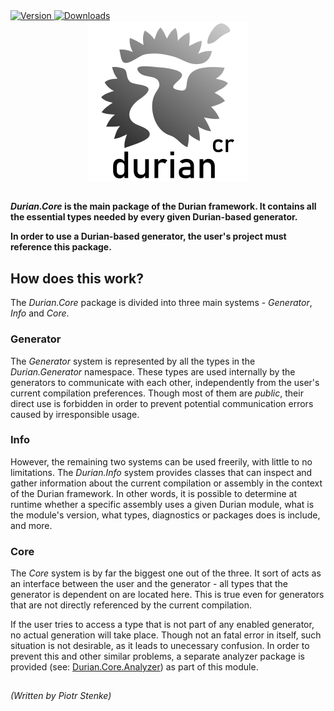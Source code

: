<div align="left">
    <a href="https://www.nuget.org/packages/Durian.Core">
        <img src="https://img.shields.io/nuget/v/Durian.Core?color=seagreen&style=flat-square" alt="Version"/>
    </a>
    <a href="https://www.nuget.org/packages/Durian.Core">
        <img src="https://img.shields.io/nuget/dt/Durian.Core?color=mediumgreen" alt="Downloads"/>
    </a> <br />
</div>

<div align="center">
        <img src="../../img/icons/Durian.Core-256.png" alt="Durian.Core logo"/>
</div>

##

***Durian.Core* is the main package of the Durian framework. It contains all the essential types needed by every given Durian-based generator.**

**In order to use a Durian-based generator, the user's project must reference this package.**

## How does this work?

The *Durian.Core* package is divided into three main systems - *Generator*, *Info* and *Core*.

### Generator
 
The *Generator* system is represented by all the types in the *Durian.Generator* namespace. These types are used internally by the generators to communicate with each other, independently from the user's current compilation preferences. Though most of them are *public*, their direct use is forbidden in order to prevent potential communication errors caused by irresponsible usage.

### Info

However, the remaining two systems can be used freerily, with little to no limitations. The *Durian.Info* system provides classes that can inspect and gather information about the current compilation or assembly in the context of the Durian framework. In other words, it is possible to determine at runtime whether a specific assembly uses a given Durian module, what is the module's version, what types, diagnostics or packages does is include, and more.

### Core

The *Core* system is by far the biggest one out of the three. It sort of acts as an interface between the user and the generator - all types that the generator is dependent on are located here. This is true even for generators that are not directly referenced by the current compilation. 

If the user tries to access a type that is not part of any enabled generator, no actual generation will take place. Though not an fatal error in itself, such situation is not desirable, as it leads to unecessary confusion. In order to prevent this and other similar problems, a separate analyzer package is provided (see: [Durian.Core.Analyzer](../Durian.Core.Analyzer/README.md)) as part of this module.

##

*\(Written by Piotr Stenke\)*